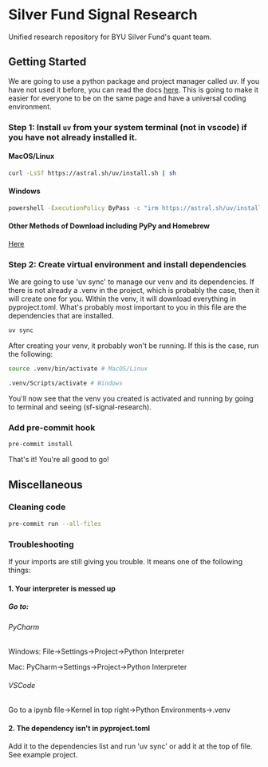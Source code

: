 # Silver Fund Signal Research
Unified research repository for BYU Silver Fund's quant team.

## Getting Started
We are going to use a python package and project manager called uv. If you have not used it before, you can read the docs
[here](https://docs.astral.sh/uv/). This is going to make it easier for everyone to be on the same page and have a universal
coding environment.

### Step 1: Install `uv` from your system terminal (not in vscode) if you have not already installed it.

#### MacOS/Linux
```bash
curl -LsSf https://astral.sh/uv/install.sh | sh
```

#### Windows
```bash
powershell -ExecutionPolicy ByPass -c "irm https://astral.sh/uv/install.ps1 | iex"
```

#### Other Methods of Download including PyPy and Homebrew
[Here](https://docs.astral.sh/uv/getting-started/installation/)

### Step 2: Create virtual environment and install dependencies
We are going to use 'uv sync' to manage our venv and its dependencies. If there is not already a .venv in the project, which
is probably the case, then it will create one for you. Within the venv, it will download everything in pyproject.toml.
What's probably most important to you in this file are the dependencies that are installed.

```bash
uv sync
```

After creating your venv, it probably won't be running. If this is the case, run the following:
```bash
source .venv/bin/activate # MacOS/Linux
```
```bash
.venv/Scripts/activate # Windows
```
You'll now see that the venv you created is activated and running by going to terminal and seeing (sf-signal-research).

### Add pre-commit hook
```bash
pre-commit install
```
That's it! You're all good to go!

## Miscellaneous

### Cleaning code
```bash
pre-commit run --all-files
```

### Troubleshooting
If your imports are still giving you trouble. It means one of the following things:

#### 1. Your interpreter is messed up
##### Go to:
###### PyCharm
Windows: File->Settings->Project->Python Interpreter

Mac: PyCharm->Settings->Project->Python Interpreter
###### VSCode
Go to a ipynb file->Kernel in top right->Python Environments->.venv

#### 2. The dependency isn't in pyproject.toml
Add it to the dependencies list and run 'uv sync' or add it at the top of file. See example project.
